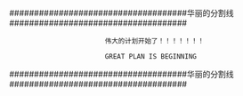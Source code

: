 ####################################华丽的分割线####################################
                  
                            伟大的计划开始了！！！！！！！
                            
                            GREAT PLAN IS BEGINNING
####################################华丽的分割线####################################
